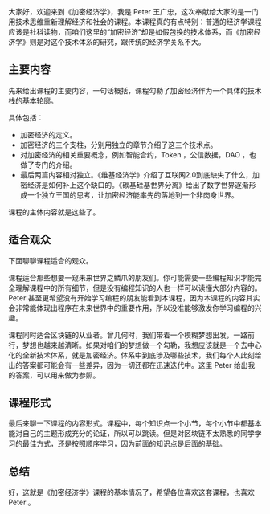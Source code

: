 大家好，欢迎来到《加密经济学》，我是 Peter 王广忠，这次奉献给大家的是一门用技术思维重新理解经济和社会的课程。本课程真的有点特别：普通的经济学课程应该是社科读物，而咱们这里的“加密经济”却是如假包换的技术体系，而《加密经济学》则是对这个技术体系的研究，跟传统的经济学关系不大。

## 主要内容

先来给出课程的主要内容，一句话概括，课程勾勒了加密经济作为一个具体的技术栈的基本轮廓。

具体包括：

- 加密经济的定义。
- 加密经济的三个支柱，分别用独立的章节介绍了这三个技术点。
- 对加密经济的相关重要概念，例如智能合约，Token ，公信数据，DAO ，也做了专门的介绍。
- 最后两篇内容相对独立。《维基经济学》介绍了互联网2.0到底缺失了什么，加密经济是如何补上这个缺口的。《碳基硅基世界分离》给出了数字世界逐渐形成一个独立王国的思考，让加密经济能率先的落地到一个非肉身世界。

课程的主体内容就是这些了。

## 适合观众

下面聊聊课程适合的观众。

课程适合那些想要一窥未来世界之鳞爪的朋友们。你可能需要一些编程知识才能完全理解课程中的所有细节，但是没有编程知识的人也一样可以读懂大部分内容的。Peter 甚至更希望没有开始学习编程的朋友能看到本课程，因为本课程的内容其实会非常能体现出程序在未来世界中的重要作用，所以没准能够激发你学习编程的兴趣。

课程同时适合区块链的从业者。曾几何时，我们带着一个模糊梦想出发，一路前行，梦想也越来越清晰。如果对咱们的梦想做一个勾勒，我想应该就是一个去中心化的全新技术体系，就是加密经济。体系中到底涉及哪些技术，我们每个人此刻给出的答案都可能会有一些差异，因为一切还都在迅速迭代中。这里 Peter 给出我的答案，可以用来做为参照。

## 课程形式

最后来聊一下课程的内容形式。课程中，每个知识点一个小节，每个小节中都基本能对自己的主题形成充分的论证，所以可以跳读。但是对区块链不太熟悉的同学学习的最佳方式，还是按照顺序学习，因为前面的知识点是后面的基础。

## 总结

好，这就是《加密经济学》课程的基本情况了，希望各位喜欢这套课程，也喜欢 Peter 。
